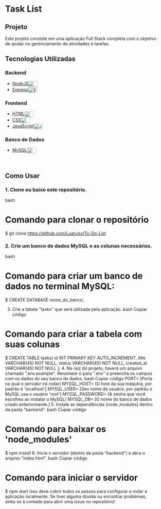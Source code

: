 # Task List

## Projeto

Este projeto consiste em uma aplicação Full Stack completa com o objetivo de ajudar no gerenciamento de atividades e tarefas.

## Tecnologias Utilizadas

### Backend

- [NodeJS](https://nodejs.org/en/)<img align="center" alt="NodeJS" height="20" width="30" src="https://cdn.jsdelivr.net/gh/devicons/devicon/icons/nodejs/nodejs-original.svg">
- [Express](https://expressjs.com/)<img align="center" alt="Express" height="20" width="30" src="https://cdn.jsdelivr.net/gh/devicons/devicon/icons/express/express-original.svg">

### Frontend

- [HTML](https://www.w3schools.com/html/)<img align="center" alt="HTML" height="20" width="30" src="https://cdn.jsdelivr.net/gh/devicons/devicon/icons/html5/html5-original.svg">
- [CSS](https://www.w3schools.com/css/)<img align="center" alt="CSS" height="20" width="30" src="https://cdn.jsdelivr.net/gh/devicons/devicon/icons/css3/css3-original.svg">
- [JavaScript](https://www.javascript.com/)<img align="center" alt="JavaScript" height="20" width="30" src="https://cdn.jsdelivr.net/gh/devicons/devicon/icons/javascript/javascript-original.svg">

### Banco de Dados

- [MySQL](https://www.mysql.com/)<img align="center" alt="MySQL" height="20" width="30" src="https://cdn.jsdelivr.net/gh/devicons/devicon/icons/mysql/mysql-original.svg">

<br>

## Como Usar

### 1. Clone ou baixe este repositório.

 bash
# Comando para clonar o repositório
$ git clone https://github.com/LuanJsv/To-Do-List


### 2. Crie um banco de dados MySQL e as colunas necessárias.

bash
# Comando para criar um banco de dados no terminal MySQL:

$ CREATE DATABASE nome_do_banco;

3. Crie a tabela "tasks" que será utilizada pela aplicação.
bash
Copiar código
# Comando para criar a tabela com suas colunas

$ CREATE TABLE tasks(
    id INT PRIMARY KEY AUTO_INCREMENT,
    title VARCHAR(45) NOT NULL,
    status VARCHAR(45) NOT NULL,
    created_at VARCHAR(45) NOT NULL
);
4. Na raiz do projeto, haverá um arquivo chamado ".env.example". Renomeie-o para ".env" e preencha os campos com os dados do seu banco de dados.
bash
Copiar código
PORT= [Porta na qual o servidor irá rodar]
MYSQL_HOST= [O host da sua máquina, por padrão é 'localhost']
MYSQL_USER= [Seu nome de usuário, por padrão o MySQL usa o usuário 'root']
MYSQL_PASSWORD= [A senha que você escolheu ao instalar o MySQL]
MYSQL_DB= [O nome do banco de dados criado anteriormente.]
5. Instale as dependências (node_modules) dentro da pasta "backend".
bash
Copiar código
# Comando para baixar os 'node_modules'

$ npm install
6. Inicie o servidor (dentro da pasta "backend") e abra o arquivo "index.html".
bash
Copiar código
# Comando para iniciar o servidor

$ npm start
Isso deve cobrir todos os passos para configurar e rodar a aplicação localmente. Se tiver alguma dúvida ou encontrar problemas, sinta-se à vontade para abrir uma issue no repositório!

